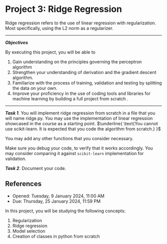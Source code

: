 # Project 3: Ridge Regression

Ridge regression refers to the use of linear regression with regularization. Most specifically, using the L2
norm as a regularizer.

---
***Objectives***

By executing this project, you will be able to

1. Gain understanding on the principles governing the perceptron algorithm
1. Strengthen your understanding of derivation and the gradient descent algorithm.
1. Familiarize with the process of training, validation and testing by splitting the data on your own.
1. Improve your proficiency in the use of coding tools and libraries for machine learning by building a full project from scratch .
---

***Task 1***. You will implement ridge regression from scratch in a file that you will name ridge.py.
You may use the implementation of linear regression showcased in the course as a starting point.
$\underline{ \text{You cannot use scikit-learn. It is expected that you code the algorithm from scratch.} }$


You may add any other functions that you consider necessary.

Make sure you debug your code, to verify that it works accordingly. You may consider comparing it against `scikit-learn` implementation for validation.

***Task 2***. Document your code.


## References

- Opened: Tuesday, 9 January 2024, 11:00 AM
- Due: Thursday, 25 January 2024, 11:59 PM

In this project, you will be studying the following concepts:

1. Regularization
1. Ridge regression
1. Model selection
1. Creation of classes in python from scratch

